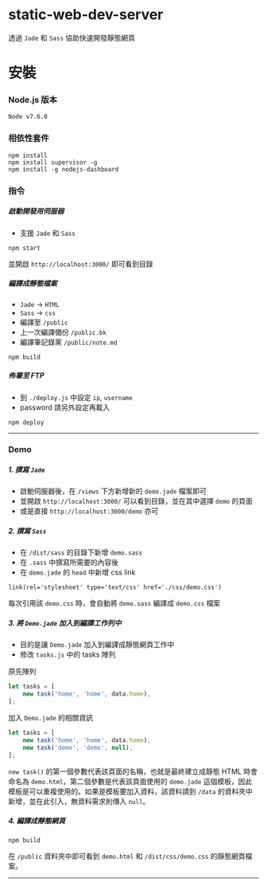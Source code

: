 # static-web-dev-server
透過 `Jade` 和 `Sass` 協助快速開發靜態網頁

# 安裝

### Node.js 版本

```
Node v7.6.0
```

### 相依性套件

```
npm install
npm install supervisor -g
npm install -g nodejs-dashboard
```

### 指令

##### 啟動開發用伺服器

* 支援 `Jade` 和 `Sass`

```
npm start
```

並開啟 `http://localhost:3000/` 即可看到目錄

##### 編譯成靜態檔案

* `Jade` -> `HTML`
* `Sass` -> `css`
* 編譯至 `/public`
* 上一次編譯備份 `/public.bk`
* 編譯筆記錄黨 `/public/note.md`

```
npm build
```

##### 佈署至 FTP

* 到 `./deploy.js` 中設定 `ip`, `username`
* password 請另外設定再載入

```
npm deploy
```

********

### Demo

##### 1. 撰寫 `Jade`

* 啟動伺服器後，在 `/views` 下方新增新的 `demo.jade` 檔案即可
* 並開啟 `http://localhost:3000/` 可以看到目錄，並在其中選擇 `demo` 的頁面
* 或是直接  `http://localhost:3000/demo` 亦可

##### 2. 撰寫 `Sass`

* 在 `/dist/sass` 的目錄下新增 `demo.sass`
* 在 `.sass` 中撰寫所需要的內容後
* 在 `demo.jade` 的 `head` 中新增 css link

``` jade
link(rel='stylesheet' type='text/css' href='./css/demo.css')
```

每次引用該 `demo.css` 時，會自動將 `demo.sass` 編譯成 `demo.css` 檔案

##### 3. 將 `Demo.jade` 加入到編譯工作列中

* 目的是讓 `Demo.jade` 加入到編譯成靜態網頁工作中
* 修改 `tasks.js` 中的 tasks 陣列

原先陣列

``` js
let tasks = [
    new task('home', 'home', data.home),
];
```

加入 `Demo.jade` 的相關資訊

``` js
let tasks = [
    new task('home', 'home', data.home),
    new task('demo', 'demo', null),
];
```

`new task()` 的第一個參數代表該頁面的名稱，也就是最終建立成靜態 HTML 時會命名為 `demo.html`，第二個參數是代表該頁面使用的 `demo.jade` 這個模板，因此模板是可以重複使用的。如果是模板要加入資料，該資料請到 `/data` 的資料夾中新增，並在此引入，無資料需求則傳入 `null`。


##### 4. 編譯成靜態網頁

```
npm build
```

在 `/public` 資料夾中即可看到 `demo.html` 和 `/dist/css/demo.css` 的靜態網頁檔案。

********